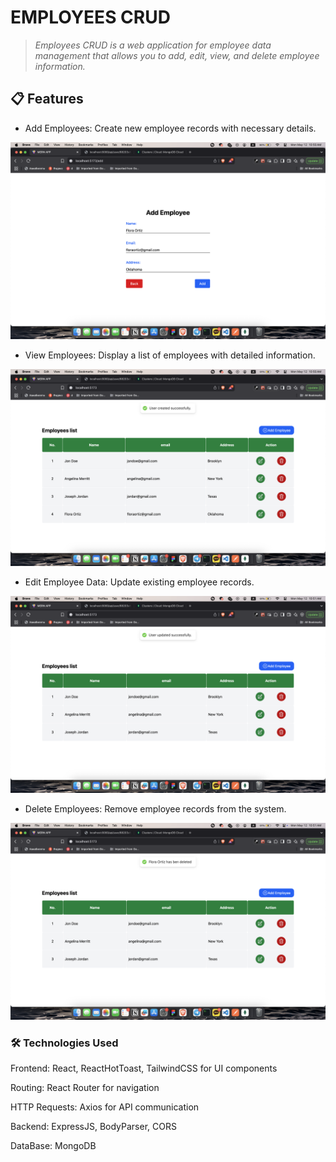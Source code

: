 # EMPLOYEES CRUD

> _Employees CRUD is a web application for employee data management that allows you to add, edit, view, and delete employee information._

## 📋 Features

- Add Employees: Create new employee records with necessary details.

![alt text](/img/create.png)

- View Employees: Display a list of employees with detailed information.

![alt text](/img/getall.png)

- Edit Employee Data: Update existing employee records.

![alt text](/img/edit.png)

- Delete Employees: Remove employee records from the system.

![alt text](/img/delete.png)

### 🛠️ Technologies Used

Frontend: React, ReactHotToast, TailwindCSS for UI components

Routing: React Router for navigation

HTTP Requests: Axios for API communication

Backend: ExpressJS, BodyParser, CORS

DataBase: MongoDB
